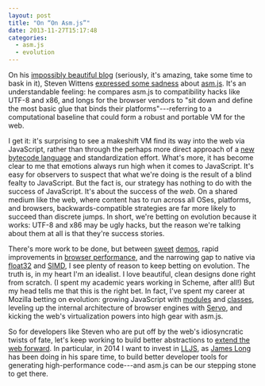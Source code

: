 ```yaml
---
layout: post
title: "On “On Asm.js”"
date: 2013-11-27T15:17:48
categories:
  - asm.js
  - evolution
---
```


On his [impossibly beautiful blog](http://acko.net/blog) (seriously, it's amazing, take some time to bask in it), Steven Wittens [expressed some sadness](http://acko.net/blog/on-asmjs/) about [asm.js](http://asmjs.org). It's an understandable feeling: he compares asm.js to compatibility hacks like UTF-8 and x86, and longs for the browser vendors to "sit down and define the most basic glue that binds their platforms"---referring to a computational baseline that could form a robust and portable VM for the web.

I get it: it's surprising to see a makeshift VM find its way into the web via JavaScript, rather than through the perhaps more direct approach of a [new bytecode language](http://mozakai.blogspot.com/2013/05/the-elusive-universal-web-bytecode.html) and standardization effort. What's more, it has become clear to me that emotions always run high when it comes to JavaScript. It's easy for observers to suspect that what we're doing is the result of a blind fealty to JavaScript. But the fact is, our strategy has nothing to do with the success of JavaScript. It's about the success of the *web*. On a shared medium like the web, where content has to run across all OSes, platforms, and browsers, backwards-compatible strategies are far more likely to succeed than discrete jumps. In short, we're betting on evolution because it works: UTF-8 and x86 may be ugly hacks, but the reason we're talking about them at all is that they're success stories.

There's more work to be done, but between [sweet](http://jlongster.com/s/lljs-cloth/) [demos](http://www.flohofwoe.net/demos.html), rapid improvements in [browser performance](https://blog.mozilla.org/futurereleases/2013/11/26/chrome-and-opera-optimize-for-mozilla-pioneered-asm-js/), and the narrowing gap to native via [float32](https://blog.mozilla.org/javascript/2013/11/07/efficient-float32-arithmetic-in-javascript/) and [SIMD](https://github.com/johnmccutchan/ecmascript_simd), I see plenty of reason to keep betting on evolution. The truth is, in my heart I'm an idealist. I love beautiful, clean designs done right from scratch. (I spent my academic years working in Scheme, after all!) But my head tells me that this is the right bet. In fact, I've spent my career at Mozilla betting on evolution: growing JavaScript with [modules](http://wiki.ecmascript.org/doku.php?id=harmony:modules) and [classes](http://wiki.ecmascript.org/doku.php?id=strawman:maximally_minimal_classes), leveling up the internal architecture of browser engines with [Servo](https://github.com/mozilla/servo/), and kicking the web's virtualization powers into high gear with asm.js.

So for developers like Steven who are put off by the web's idiosyncratic twists of fate, let's keep working to build better abstractions to [extend the web forward](http://yehudakatz.com/2013/05/21/extend-the-web-forward/). In particular, in 2014 I want to invest in [LLJS](http://lljs.org), as [James Long](http://jlongster.com/) has been doing in his spare time, to build better developer tools for generating high-performance code---and asm.js can be our stepping stone to get there.
